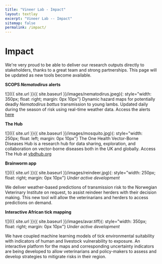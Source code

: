 ```yaml
---
title: "Vineer Lab - Impact"
layout: textlay
excerpt: "Vineer Lab -- Impact"
sitemap: false
permalink: /impact/
---
```


# Impact

We're very proud to be able to deliver our research outputs directly to stakeholders, thanks to a great team and strong partnerships. This page will be updated as new tools become available. 

**SCOPS *Nematodirus* alerts**

![]({{ site.url }}{{ site.baseurl }}/images/nematodirus.jpeg){: style="width: 350px; float: right; margin: 0px  10px"}
Dynamic hazard maps for potentially deadly *Nematodirus battus* transmission to young lambs. Updated daily during the season of risk using real-time weather data. 
Access the alerts [here](https://www.scops.org.uk/forecasts/nematodirus-forecast/)





**The Hub**

![]({{ site.url }}{{ site.baseurl }}/images/mosquito.jpg){: style="width: 250px; float: left; margin: 0px  10px"}
The One Health Vector-Borne Diseases Hub is a research hub for data sharing, exploration, and collaboration on vector-borne diseases both in the UK and globally.
Access The Hub at [vbdhub.org](https://vbdhub.org)





**Brainworm app**

![]({{ site.url }}{{ site.baseurl }}/images/reindeer.jpg){: style="width: 250px; float: right; margin: 0px  10px"}
*Under active development*

We deliver weather-based predictions of transmission risk to the Norwegian Veterinary Institute on request, to assist reindeer herders with their decision making. This new tool will allow the veterinarians and herders to access predictions on demand. 





**Interactive African tick mapping**

![]({{ site.url }}{{ site.baseurl }}/images/avar.tiff){: style="width: 350px; float: right; margin: 0px  10px"}
*Under active development*

We have coupled machine learning models of tick environmental suitability with indicators of human and livestock vulnerability to exposure. An interactive platform for the maps and corresponding uncertainty indicators are being developed to allow veterinarians and policy-makers to assess and develop strategies to mitigrate risks in their region. 
